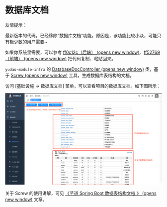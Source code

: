# 数据库文档

友情提示：

最新版本的代码，已经移除“数据库文档”功能。原因是，该功能比较小众，可能只有极少数的用户需要~

如果你系统里需要，可以参考 [ff0c12c（后端） (opens new window)](https://gitee.com/zhijiantianya/ruoyi-vue-pro/commit/ff5276998cb956fc0878bf39a194040378ce7363)、[ff52769（前端） (opens new window)](https://gitee.com/zhijiantianya/ruoyi-vue-pro/commit/ff5276998cb956fc0878bf39a194040378ce7363) 把代码复制、粘贴回来。

`yudao-module-infra` 的 [DatabaseDocController (opens new window)](https://github.com/YunaiV/yudao-cloud/blob/master/yudao-module-infra/yudao-module-infra-biz/src/main/java/cn/iocoder/yudao/module/infra/controller/admin/db/DatabaseDocController.java) 类，基于 [Screw (opens new window)](https://github.com/pingfangushi/screw) 工具，生成数据库表结构的文档。

访问 \[基础设施 -> 数据库文档\] 菜单，可以查看项目的数据库文档。如下图所示：

![基础设施 -> 数据库文档](./static/01.png)

关于 Screw 的使用讲解，可见 [《芋道 Spring Boot 数据表结构文档 》 (opens new window)](https://www.iocoder.cn/Spring-Boot/DB-Doc-screw/?yudao) 文章。